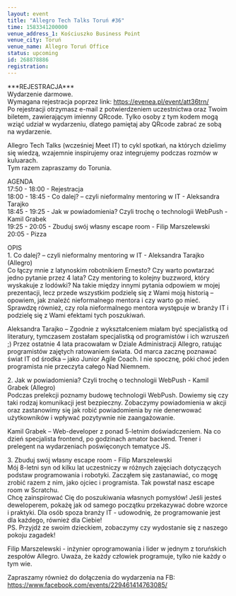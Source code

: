 ```yaml
---
layout: event
title: "Allegro Tech Talks Toruń #36"
time: 1583341200000
venue_address_1: Kościuszko Business Point
venue_city: Toruń
venue_name: Allegro Toruń Office
status: upcoming
id: 268878886
registration: 
---
```


<p>***REJESTRACJA***
  <br/>Wydarzenie darmowe.
  <br/>Wymagana rejestracja poprzez link:
  <a href="https://evenea.pl/event/att36trn/" class="linkified">https://evenea.pl/event/att36trn/</a>
  <br/>Po rejestracji otrzymasz e-mail z potwierdzeniem uczestnictwa oraz Twoim biletem, zawierającym imienny QRcode. Tylko osoby z tym kodem mogą wziąć udział w wydarzeniu, dlatego pamiętaj aby QRcode zabrać ze sobą na wydarzenie.</p>
<p>Allegro Tech Talks (wcześniej Meet IT) to cykl spotkań, na których dzielimy się wiedzą, wzajemnie inspirujemy oraz integrujemy podczas rozmów w kuluarach.
  <br/>Tym razem zapraszamy do Torunia.</p>
<p>AGENDA
  <br/>17:50 - 18:00 - Rejestracja
  <br/>18:00 - 18:45 - Co dalej? – czyli nieformalny mentoring w IT - Aleksandra Tarajko
  <br/>18:45 - 19:25 - Jak w powiadomienia? Czyli trochę o technologii WebPush - Kamil Grabek
  <br/>19:25 - 20:05 - Zbuduj swój własny escape room - Filip Marszelewski
  <br/>20:05 - Pizza</p>
<p>OPIS
  <br/>1. Co dalej? – czyli nieformalny mentoring w IT - Aleksandra Tarajko (Allegro)
  <br/>Co łączy mnie z latynoskim robotnikiem Ernesto? Czy warto powtarzać jedno pytanie przez 4 lata? Czy mentoring to kolejny buzzword, który wyskakuje z lodówki? Na takie między innymi pytania odpowiem w mojej prezentacji, lecz przede wszystkim podzielę
  się z Wami moją historią – opowiem, jak znaleźć nieformalnego mentora i czy warto go mieć. Sprawdzę również, czy rola nieformalnego mentora występuje w branży IT i podzielę się z Wami efektami tych poszukiwań.</p>
<p>Aleksandra Tarajko – Zgodnie z wykształceniem miałam być specjalistką od literatury, tymczasem zostałam specjalistką od programistów i ich wzruszeń ;) Przez ostatnie 4 lata pracowałam w Dziale Administracji Allegro, ratując programistów zajętych ratowaniem
  świata. Od marca zacznę poznawać świat IT od środka – jako Junior Agile Coach. I nie spocznę, póki choć jeden programista nie przeczyta całego Nad Niemnem.</p>
<p>2. Jak w powiadomienia? Czyli trochę o technologii WebPush - Kamil Grabek (Allegro)
  <br/>Podczas prelekcji poznamy budowę technologii WebPush. Dowiemy się czy taki rodzaj komunikacji jest bezpieczny. Zobaczymy powiadomienia w akcji oraz zastanowimy się jak robić powiadomienia by nie denerwować użytkowników i wpływać pozytywnie nie zaangażowanie.</p>
<p>Kamil Grabek – Web-developer z ponad 5-letnim doświadczeniem. Na co dzień specjalista frontend, po godzinach amator backend. Trener i prelegent na wydarzeniach poświęconych tematyce JS.</p>
<p>3. Zbuduj swój własny escape room - Filip Marszelewski
  <br/>Mój 8-letni syn od kilku lat uczestniczy w różnych zajęciach dotyczących podstaw programowania i robotyki. Zacząłem się zastanawiać, co mogę zrobić razem z nim, jako ojciec i programista. Tak powstał nasz escape room w Scratchu.
  <br/>Chcę zainspirować Cię do poszukiwania własnych pomysłów! Jeśli jesteś deweloperem, pokażę jak od samego początku przekazywać dobre wzorce i praktyki. Dla osób spoza branży IT - udowodnię, że programowanie jest dla każdego, również dla Ciebie!
  <br/>PS. Przyjdź ze swoim dzieckiem, zobaczymy czy wydostanie się z naszego pokoju zagadek!</p>
<p>Filip Marszelewski - inżynier oprogramowania i lider w jednym z toruńskich zespołów Allegro. Uważa, że każdy człowiek programuje, tylko nie każdy o tym wie.</p>
<p>Zapraszamy również do dołączenia do wydarzenia na FB:
  <br/>
  <a href="https://www.facebook.com/events/229461414763085/" class="linkified">https://www.facebook.com/events/229461414763085/</a>
</p>
